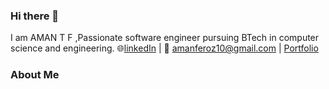 ### Hi there 👋 
I am AMAN T F ,Passionate software engineer pursuing BTech in computer science and engineering.
🌐[linkedIn](https://www.linkedin.com/in/aman-tf-84b8b8210/) |
📧 amanferoz10@gmail.com |
[Portfolio](https://amanferoz.in/)
### About Me
